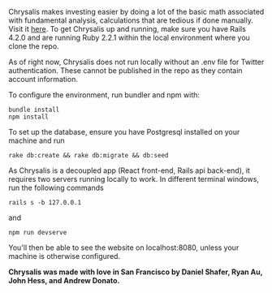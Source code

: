 Chrysalis makes investing easier by doing a lot of the basic math associated with fundamental analysis, calculations that are tedious if done manually. Visit it <a href="chrysalis-app.herokuapp.com">here</a>. To get Chrysalis up and running, make sure you have Rails 4.2.0 and are running Ruby 2.2.1 within the local environment where you clone the repo.

As of right now, Chrysalis does not run locally without an .env file for Twitter authentication. These cannot be published in the repo as they contain account information.

To configure the environment, run bundler and npm with:
```
bundle install
npm install
```

To set up the database, ensure you have Postgresql installed on your machine and run
```
rake db:create && rake db:migrate && db:seed
```

As Chrysalis is a decoupled app (React front-end, Rails api back-end), it requires two servers running locally to work. In different terminal windows, run the following commands
```
rails s -b 127.0.0.1
```
and
```
npm run devserve
```

You'll then be able to see the website on localhost:8080, unless your machine is otherwise configured.


**Chrysalis was made with love in San Francisco by Daniel Shafer, Ryan Au, John Hess, and Andrew Donato.**
